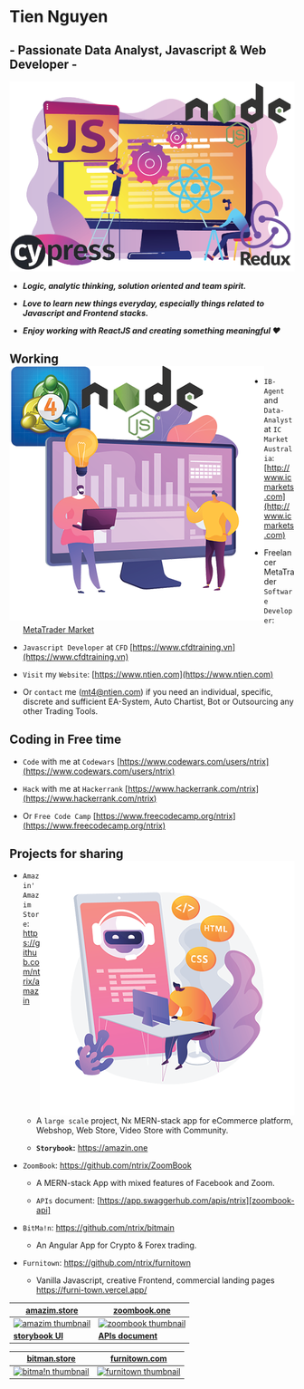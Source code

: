 # Tien Nguyen

## - Passionate Data Analyst, Javascript & Web Developer -

![Tech stack Banner](https://raw.githubusercontent.com/ntrix/ntrix/ntrix-images/javascript-developer-techstack-900.png)

- **_Logic, analytic thinking, solution oriented and team spirit._**

- **_Love to learn new things everyday, especially things related to Javascript and Frontend stacks._**

- **_Enjoy working with ReactJS and creating something meaningful ❤_**

## Working <a href="https://ntien.com"><img align="left" width="auto" height="450" src="https://raw.githubusercontent.com/ntrix/ntrix/ntrix-images/data-analyst-software-developer-stack-450.png"></a>

- `IB-Agent` and `Data-Analyst` at `IC Market Australia`: [http://www.icmarkets.com](http://www.icmarkets.com)

- Freelancer MetaTrader `Software Developer`: [MetaTrader Market](https://www.metatrader4.com/en/market)

- `Javascript Developer` at `CFD` [https://www.cfdtraining.vn](https://www.cfdtraining.vn)

- `Visit` my `Website`: [https://www.ntien.com](https://www.ntien.com)

- Or `contact` me ([mt4@ntien.com](mailto:mt4@ntien.com)) if you need an individual, specific, discrete and sufficient EA-System, Auto Chartist, Bot or Outsourcing any other Trading Tools.

## Coding in Free time

- `Code` with me at `Codewars` [https://www.codewars.com/users/ntrix](https://www.codewars.com/users/ntrix)

- `Hack` with me at `Hackerrank` [https://www.hackerrank.com/ntrix](https://www.hackerrank.com/ntrix)

- Or `Free Code Camp` [https://www.freecodecamp.org/ntrix](https://www.freecodecamp.org/ntrix)

## Projects for sharing <a href="https://amazin.one"><img align="right" width="auto" height="450" src="https://raw.githubusercontent.com/ntrix/ntrix/ntrix-images/web-developer-stack-450.png"></a>

- `Amazin' Amazim Store`: https://github.com/ntrix/amazin

  - A `large scale` project, Nx MERN-stack app for eCommerce platform, Webshop, Web Store, Video Store with Community.

  - **`Storybook`:** https://amazin.one

- `ZoomBook`: https://github.com/ntrix/ZoomBook

  - A MERN-stack App with mixed features of Facebook and Zoom.

  - `APIs` document: [https://app.swaggerhub.com/apis/ntrix][zoombook-api]

- `BitMa!n`: https://github.com/ntrix/bitmain

  - An Angular App for Crypto & Forex trading.

- `Furnitown`: https://github.com/ntrix/furnitown

  - Vanilla Javascript, creative Frontend, commercial landing pages https://furni-town.vercel.app/

| **[amazim.store][amazim]**                | **[zoombook.one][zoombook]**                    |
| ----------------------------------------- | ----------------------------------------------- |
| [![amazim thumbnail][amazim-img]][amazim] | [![zoombook thumbnail][zoombook-img]][zoombook] |
| **[storybook UI][amazim-sb]**             | **[APIs document][zoombook-api]**               |

| **[bitman.store][bitman]**                 | **[furnitown.com][furni]**                 |
| ------------------------------------------ | ------------------------------------------ |
| [![bitma!n thumbnail][bitman-img]][bitman] | [![furnitown thumbnail][furni-img]][furni] |

[amazim]: https://amazim.store
[bitman]: https://bitman.store
[zoombook]: https://zoombook.herokuapp.com
[furni]: https://furni-town.vercel.app/
[amazim-img]: https://www.ntien.com/images/projekte/project-thumbnail__amazin.png
[bitman-img]: https://www.ntien.com/images/projekte/project-thumbnail__bitmain.png
[zoombook-img]: https://www.ntien.com/images/projekte/project-thumbnail__zoombook-mobile.png
[furni-img]: https://www.ntien.com/images/projekte/project-thumbnail__furnitown.png
[amazim-sb]: https://www.amazin.one/
[zoombook-api]: https://app.swaggerhub.com/apis/ntrix/ZoomBook/1.0.0#/
